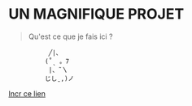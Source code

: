 # **UN MAGNIFIQUE PROJET**
> Qu'est ce que je fais ici ?

```
           ╱|、
          (˚ˎ 。7  
           |、˜〵          
          じしˍ,)ノ
 ```

[Incr ce lien](https://media1.tenor.com/m/P65vO2X2vPYAAAAC/polite-cat.gif)

